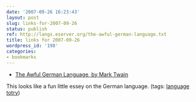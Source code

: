 ```yaml
---
date: '2007-09-26 16:23:43'
layout: post
slug: links-for-2007-09-26
status: publish
ref: http://langs.eserver.org/the-awful-german-language.txt
title: links for 2007-09-26
wordpress_id: '198'
categories:
- bookmarks
---
```




  * [The Awful German Language, by Mark Twain](http://langs.eserver.org/the-awful-german-language.txt)




This looks like a fun little essey on the German language. (tags: [language](http://del.icio.us/eob/language) [totry](http://del.icio.us/eob/totry))






